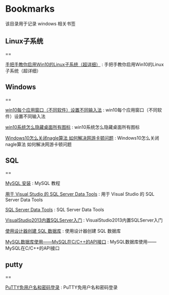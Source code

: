 # Bookmarks
该目录用于记录 windows 相关书签

## Linux子系统
==

[手把手教你启用Win10的Linux子系统（超详细）](https://blog.csdn.net/zhangdongren/article/details/82663977) : 手把手教你启用Win10的Linux子系统（超详细） 

## Windows
==

[win10每个应用窗口（不同软件）设置不同输入法](https://jingyan.baidu.com/article/636f38bb677fc1d6b84610ca.html) : win10每个应用窗口（不同软件）设置不同输入法 

[win10系统怎么隐藏桌面所有图标](https://zhidao.baidu.com/question/2270273361092824908.html) : win10系统怎么隐藏桌面所有图标 

[Windows10怎么关闭nagle算法 如何解决网游卡顿问题](https://baijiahao.baidu.com/s?id=1633231984496418261&wfr=spider&for=pc) : Windows10怎么关闭nagle算法 如何解决网游卡顿问题 

## SQL
==

[MySQL 安装](https://www.runoob.com/mysql/mysql-install.html) :  MySQL 教程 

[用于 Visual Studio 的 SQL Server Data Tools](https://visualstudio.microsoft.com/zh-hans/vs/features/ssdt/) : 用于 Visual Studio 的 SQL Server Data Tools 

[SQL Server Data Tools](https://docs.microsoft.com/zh-cn/sql/ssdt/sql-server-data-tools?view=sql-server-2017) : SQL Server Data Tools 

[VisualStudio2013内置SQLServer入门](https://www.cnblogs.com/qixi233/p/4766451.html) : VisualStudio2013内置SQLServer入门 

[使用设计器创建 SQL 数据库](https://docs.microsoft.com/zh-cn/visualstudio/data-tools/create-a-sql-database-by-using-a-designer?view=vs-2015) : 使用设计器创建 SQL 数据库 

[MySQL数据库使用——MySQL在C/C++的API接口](https://blog.csdn.net/zxng_work/article/details/78926413) : MySQL数据库使用——MySQL在C/C++的API接口 



## putty
==

[PuTTY免用户名和密码登录](https://jingyan.baidu.com/article/e3c78d64883e313c4c85f5ea.html) : PuTTY免用户名和密码登录 

